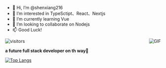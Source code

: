 - 👋 Hi, I’m @shenxiang216
- 👀 I’m interested in TypeSctipt、React、Nextjs
- 🌱 I’m currently learning Vue
- 💞️ I’m looking to collaborate on Nodejs
- 📫 Good Luck!



 ![visitors](https://visitor-badge.glitch.me/badge?page_id=shenxiang216)
<img align="right" alt="GIF" src="https://media.giphy.com/media/HoffxyN8ghVuw/giphy.gif" />
 
**a future full stack developer on th way🚀**

[![Top Langs](https://github-readme-stats.vercel.app/api/top-langs/?username=shenxiang216&hide=HTML&layout=compact)](https://github.com/anuraghazra/github-readme-stats)
